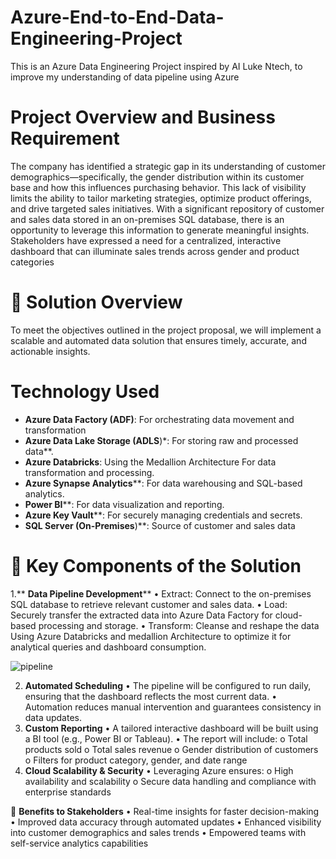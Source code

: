 # Azure-End-to-End-Data-Engineering-Project
This is an Azure Data Engineering Project inspired by AI Luke Ntech, to improve my understanding of data pipeline using Azure
# Project Overview and Business Requirement
The company has identified a strategic gap in its understanding of customer demographics—specifically, the gender distribution within its customer base and how this influences purchasing behavior. This lack of visibility limits the ability to tailor marketing strategies, optimize product offerings, and drive targeted sales initiatives.
With a significant repository of customer and sales data stored in an on-premises SQL database, there is an opportunity to leverage this information to generate meaningful insights. Stakeholders have expressed a need for a centralized, interactive dashboard that can illuminate sales trends across gender and product categories

# 🚀 Solution Overview
To meet the objectives outlined in the project proposal, we will implement a scalable and automated data solution that ensures timely, accurate, and actionable insights.

# Technology Used
- **Azure Data Factory (ADF)**: For orchestrating data movement and transformation
- **Azure Data Lake Storage (ADLS**)*: For storing raw and processed data**.
- **Azure Databricks**: Using the Medallion Architecture For data transformation and processing.
- **Azure Synapse Analytics****: For data warehousing and SQL-based analytics.
- **Power BI****: For data visualization and reporting.
- **Azure Key Vault****: For securely managing credentials and secrets.
- **SQL Server (On-Premises**)**: Source of customer and sales data

# 🔧 Key Components of the Solution
1.** **Data Pipeline Development****
•	Extract: Connect to the on-premises SQL database to retrieve relevant customer and sales data.
•	Load: Securely transfer the extracted data into Azure Data Factory for cloud-based processing and storage.
•	Transform: Cleanse and reshape the data Using Azure Databricks and medallion Architecture to optimize it for analytical queries and dashboard consumption.

![pipeline](https://github.com/user-attachments/assets/0e9ef518-990b-4d49-8b73-945e05cb6a75)

2. **Automated Scheduling**
•	The pipeline will be configured to run daily, ensuring that the dashboard reflects the most current data.
•	Automation reduces manual intervention and guarantees consistency in data updates.
3. **Custom Reporting**
•	A tailored interactive dashboard will be built using a BI tool (e.g., Power BI or Tableau).
•	The report will include: 
o	Total products sold
o	Total sales revenue
o	Gender distribution of customers
o	Filters for product category, gender, and date range
4. **Cloud Scalability & Security**
•	Leveraging Azure ensures: 
o	High availability and scalability
o	Secure data handling and compliance with enterprise standards
 
🎯 **Benefits to Stakeholders**
•	Real-time insights for faster decision-making
•	Improved data accuracy through automated updates
•	Enhanced visibility into customer demographics and sales trends
•	Empowered teams with self-service analytics capabilities

